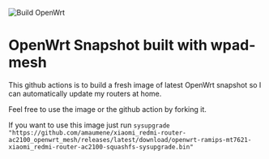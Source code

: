![Build OpenWrt](https://github.com/amaumene/xiaomi_redmi-router-ac2100_openwrt_mesh/workflows/Build%20OpenWrt/badge.svg)
# OpenWrt Snapshot built with wpad-mesh
This github actions is to build a fresh image of latest OpenWrt snapshot so I can automatically update my routers at home. 

Feel free to use the image or the github action by forking it.

If you want to use this image just run
```sysupgrade "https://github.com/amaumene/xiaomi_redmi-router-ac2100_openwrt_mesh/releases/latest/download/openwrt-ramips-mt7621-xiaomi_redmi-router-ac2100-squashfs-sysupgrade.bin"```
